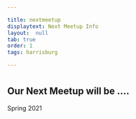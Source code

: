 ```yaml
---

title: nextmeetup
displaytext: Next Meetup Info 
layout:  null
tab: true
order: 1
tags: harrisburg

---
```

#
## Our Next Meetup will be ....

Spring 2021 
